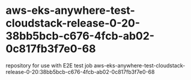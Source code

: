 # aws-eks-anywhere-test-cloudstack-release-0-20-38bb5bcb-c676-4fcb-ab02-0c817fb3f7e0-68
repository for use with E2E test job aws-eks-anywhere-test-cloudstack-release-0-20:38bb5bcb-c676-4fcb-ab02-0c817fb3f7e0-68
